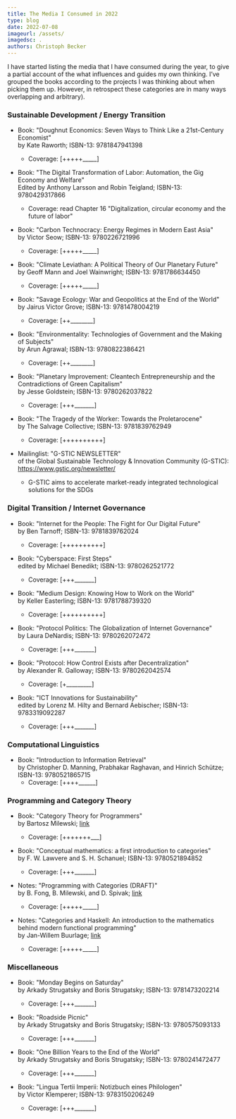 ```yaml
---
title: The Media I Consumed in 2022
type: blog
date: 2022-07-08
imageurl: /assets/
imagedsc: .
authors: Christoph Becker
---
```


I have started listing the media that I have consumed during the year, to give a partial account of the what influences and guides my own thinking. I’ve grouped the books according to the projects I was thinking about when picking them up. However, in retrospect these categories are in many ways overlapping and arbitrary).

### **Sustainable Development / Energy Transition**

* Book: "Doughnut Economics: Seven Ways to Think Like a 21st-Century Economist"<br/>
    by Kate Raworth; ISBN-13: 9781847941398
    * Coverage: [+++++\_\_\_\_\_]

* Book: "The Digital Transformation of Labor: Automation, the Gig Economy and Welfare"<br/>
    Edited by Anthony Larsson and Robin Teigland; ISBN-13: 9780429317866
    * Coverage: read Chapter 16 "Digitalization, circular economy and the future of labor"

* Book: "Carbon Technocracy: Energy Regimes in Modern East Asia"<br/>
    by Victor Seow; ISBN-13: 9780226721996
    * Coverage: [+++++\_\_\_\_\_]

* Book: "Climate Leviathan: A Political Theory of Our Planetary Future"<br/>
    by Geoff Mann and Joel Wainwright; ISBN-13: 9781786634450
    * Coverage: [+++++\_\_\_\_\_]

* Book: "Savage Ecology: War and Geopolitics at the End of the World"<br/>
    by Jairus Victor Grove; ISBN-13: 9781478004219
    * Coverage: [++\_\_\_\_\_\_\_\_]

* Book: "Environmentality: Technologies of Government and the Making of Subjects"<br/>
    by Arun Agrawal; ISBN-13: 9780822386421
    * Coverage: [++\_\_\_\_\_\_\_\_]

* Book: "Planetary Improvement: Cleantech Entrepreneurship and the Contradictions of Green Capitalism"<br/>
    by Jesse Goldstein; ISBN-13: 9780262037822
    * Coverage: [+++\_\_\_\_\_\_\_]

* Book: "The Tragedy of the Worker: Towards the Proletarocene"<br/>
    by The Salvage Collective; ISBN-13: 9781839762949
    * Coverage: [++++++++++]

* Mailinglist: "G-STIC NEWSLETTER"<br/>
    of the Global Sustainable Technology & Innovation Community (G-STIC): https://www.gstic.org/newsletter/
    * G-STIC aims to accelerate market-ready integrated technological solutions for the SDGs


### **Digital Transition / Internet Governance**

* Book: "Internet for the People: The Fight for Our Digital Future"<br/>
    by Ben Tarnoff; ISBN-13: 9781839762024
    * Coverage: [++++++++++]

* Book: "Cyberspace: First Steps"<br/>
    edited by Michael Benedikt; ISBN-13: 9780262521772
    * Coverage: [+++\_\_\_\_\_\_\_]

* Book: "Medium Design: Knowing How to Work on the World"<br/>
    by Keller Easterling; ISBN-13: 9781788739320
    * Coverage: [++++++++++]

* Book: "Protocol Politics: The Globalization of Internet Governance"<br/>
    by Laura DeNardis; ISBN-13: 9780262072472
    * Coverage: [+++\_\_\_\_\_\_\_]

* Book: "Protocol: How Control Exists after Decentralization"<br/>
    by Alexander R. Galloway; ISBN-13: 9780262042574
    * Coverage: [+\_\_\_\_\_\_\_\_\_]

* Book: "ICT Innovations for Sustainability"<br/>
    edited by Lorenz M. Hilty and Bernard Aebischer; ISBN-13: 9783319092287
    * Coverage: [+++\_\_\_\_\_\_\_]


### **Computational Linguistics**

* Book: "Introduction to Information Retrieval"<br/>
    by Christopher D. Manning, Prabhakar Raghavan, and Hinrich Schütze; ISBN-13: 9780521865715
    * Coverage: [++++\_\_\_\_\_\_]


### **Programming and Category Theory**

* Book: "Category Theory for Programmers"<br/>
    by Bartosz Milewski; [link](https://bartoszmilewski.com/2014/10/28/category-theory-for-programmers-the-preface/)
    * Coverage: [+++++++\_\_\_]

* Book: "Conceptual mathematics: a first introduction to categories"<br/>
    by F. W. Lawvere and S. H. Schanuel; ISBN-13: 9780521894852
    * Coverage: [+++\_\_\_\_\_\_\_]

* Notes: "Programming with Categories (DRAFT)"<br/>
    by B. Fong, B. Milewski, and D. Spivak; [link](https://www.google.com/url?sa=t&rct=j&q=&esrc=s&source=web&cd=&cad=rja&uact=8&ved=2ahUKEwjEqZHxhIf4AhXHgf0HHQjoAYAQFnoECAwQAQ&url=http%3A%2F%2Fbrendanfong.com%2Fprogrammingcats_files%2Fcats4progs-DRAFT.pdf&usg=AOvVaw2Rz_I61cbSkjtXdgMj3-R6)
    * Coverage: [+++++\_\_\_\_\_]

* Notes: "Categories and Haskell: An introduction to the mathematics behind modern functional programming"<br/>
    by Jan-Willem Buurlage; [link](https://github.com/jwbuurlage/category-theory-programmers)
    * Coverage: [+++++\_\_\_\_\_]


### **Miscellaneous**

* Book: "Monday Begins on Saturday"<br/>
    by Arkady Strugatsky and Boris Strugatsky; ISBN-13: 9781473202214
    * Coverage: [+++\_\_\_\_\_\_\_]

* Book: "Roadside Picnic"<br/>
    by Arkady Strugatsky and Boris Strugatsky; ISBN-13: 9780575093133
    * Coverage: [+++\_\_\_\_\_\_\_]

* Book: "One Billion Years to the End of the World"<br/>
    by Arkady Strugatsky and Boris Strugatsky; ISBN-13: 9780241472477
    * Coverage: [+++\_\_\_\_\_\_\_]

* Book: "Lingua Tertii Imperii: Notizbuch eines Philologen"<br/>
    by Victor Klemperer; ISBN-13: 9783150206249
    * Coverage: [+++\_\_\_\_\_\_\_]
